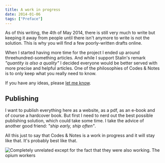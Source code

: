 ```yaml
---
title: A work in progress
date: 2014-01-06
tags: ["Preface"]
---
```


As of this writing, the 4th of May 2014, there is still very much to write but keeping it away from people until there isn't anymore to write is not the solution. This is why you will find a few poorly-written drafts online.

When I started having more time for the project I ended up around threehundred-something articles. And while I support Stalin's remark _"quantity is also a quality"_ I decided everyone would be better served with more precise and helpful articles. One of the philosophies of Codes & Notes is to only keep what you really need to know.

If you have any ideas, please [let me know](mailto:oskar@rough.dk).

## Publishing

I want to publish everything here as a website, as a pdf, as an e-book and of course a hardcover book. But first I need to nerd out the best possible publishing solution, which could take some time. I take the advice of another good friend: _"ship early, ship often"_.

All this just to say that Codes & Notes is a work in progress and it will stay like that. It's probably best like that.

![Completely unrelated except for the fact that they were also working. The opium workers](c_1850_Sherwill_5_Stac67933.jpg)
